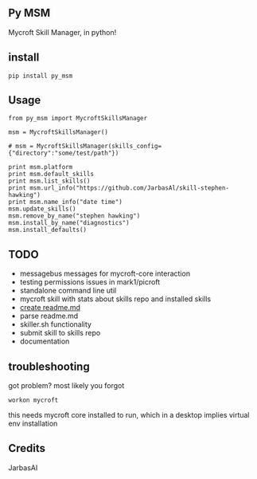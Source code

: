## Py MSM

Mycroft Skill Manager, in python!

## install

    pip install py_msm

## Usage

    from py_msm import MycroftSkillsManager

    msm = MycroftSkillsManager()
    
    # msm = MycroftSkillsManager(skills_config={"directory":"some/test/path"})
    
    print msm.platform
    print msm.default_skills
    print msm.list_skills()
    print msm.url_info("https://github.com/JarbasAl/skill-stephen-hawking")
    print msm.name_info("date time")
    msm.update_skills()
    msm.remove_by_name("stephen hawking")
    msm.install_by_name("diagnostics")
    msm.install_defaults()

## TODO

- messagebus messages for mycroft-core interaction
- testing permissions issues in mark1/picroft
- standalone command line util
- mycroft skill with stats about skills repo and installed skills
- [create readme.md](https://rawgit.com/MycroftAI/mycroft-skills/master/meta_editor.html)
- parse readme.md
- skiller.sh functionality
- submit skill to skills repo
- documentation

## troubleshooting

got problem? most likely you forgot 

    workon mycroft
    
this needs mycroft core installed to run, which in a desktop implies virtual env installation


## Credits

JarbasAI